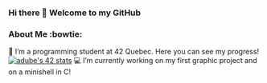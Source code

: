 ### Hi there 👋 Welcome to my GitHub

<!--
**AlexStarlight03/AlexStarlight03** is a ✨ _special_ ✨ repository because its `README.md` (this file) appears on your GitHub profile.

Here are some ideas to get you started:

- 🔭 I’m currently working on ...
- 🌱 I’m currently learning ...
- 👯 I’m looking to collaborate on ...
- 🤔 I’m looking for help with ...
- 💬 Ask me about ...
- 📫 How to reach me: ...
- 😄 Pronouns: ...
- ⚡ Fun fact: ...
-->

### About Me :bowtie:
🌱 I’m a programming student at 42 Quebec. Here you can see my progress!
[![adube's 42 stats](https://badge.mediaplus.ma/binary/adube?1337Badge=off&UM6P=off)](https://github.com/oakoudad/badge42)
💻 I’m currently working on my first graphic project and on a minishell in C!
